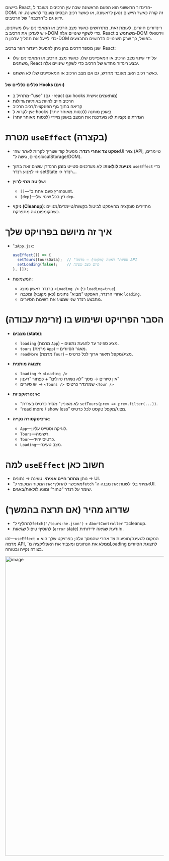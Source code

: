ביישום React, הרינדור הראשוני הוא הפעם הראשונה שבה עץ הרכיבים מעובד ל-DOM. זה קורה כאשר היישום נטען לראשונה, או כאשר רכיב הבסיס מעובד לראשונה. זה ידוע גם כ"הרכבה" של הרכיבים.

רינדורים חוזרים, לעומת זאת, מתרחשים כאשר מצב הרכיב או המאפיינים שלו משתנים, ויש לעדכן את הרכיב ב-DOM כדי לשקף שינויים אלה. React משתמש ב-DOM וירטואלי כדי לייעל את תהליך עדכון ה-DOM בפועל, כך שרק השינויים הדרושים מתבצעים.

ישנן מספר דרכים בהן ניתן להפעיל רינדור חוזר ברכיב React:

- על ידי שינוי מצב הרכיב או המאפיינים שלו. כאשר מצב הרכיב או המאפיינים שלו משתנים, React יבצע רינדור מחדש של הרכיב כדי לשקף שינויים אלה.

- כאשר רכיב האב מעובד מחדש, גם אם מצב הרכיב או המאפיינים שלו לא השתנו.

#### כללים כלליים של Hooks (ווים)

- מתחיל ב-"use" (גם -react וגם hooks מותאמים אישית)
- הרכיב חייב להיות באותיות גדולות
- קריאה בתוך גוף הפונקציה/רכיב הרכיב
- אין לקרוא ל-hooks באופן מותנה (לכסות מאוחר יותר)
- הגדרת פונקציות לא מעדכנת את המצב באופן מיידי (לכסות מאוחר יותר)

# מטרת `useEffect` (בקצרה)

* **אפקט צד אחרי רנדר**: מפעיל קוד שצריך לקרות *לאחר* שה־UI צויר (API, טיימרים, מנויים, גישה ל־localStorage/DOM).
* **מניעת לולאות**: לא מעדכנים סטייט בזמן הרנדר; עושים זאת בתוך `useEffect` כדי למנוע רנדר → setState → רנדר…
* **שליטה מתי לרוץ**:

  * `[]`—רץ פעם אחת ב־mount.
  * `[dep]`—רץ בכל שינוי של `dep`.
* **ניקוי (Cleanup)**: מחזירים פונקציה מהאפקט לביטול בקשות/טיימרים/מנויים כשהקומפוננטה מתפרקת.

# איך זה מיושם בפרויקט שלך

* ב־`App.jsx`:

  ```jsx
  useEffect(() => {
    setTours(toursData);  // "טעינת" דאטה (מקומי) – מדמה API
    setLoading(false);    // סיום מצב טעינה
  }, []);
  ```
* המשמעות:

  * ברנדר ראשון מוצג `<Loading />` (כי `loading=true`).
  * אחרי הרנדר, האפקט “מביא” נתונים (כאן מקובץ) ומכבה `loading`.
  * מתבצע רנדר שני שמציג את רשימת הסיורים.

# הסבר הפרויקט ושימוש בו (זרימת עבודה)

* **מצבים (state)**:

  * `loading` (מרמת `App`) – מציג ספינר עד להגעת נתונים.
  * `tours` (מרמת `App`) – מאגר הסיורים.
  * `readMore` (מרמת `Tour`) – מציג/מקפל תיאור ארוך לכל כרטיס.
* **תצוגה מותנית**:

  * `loading` → `<Loading />`
  * אין סיורים → מסך “לא נשארו טיולים” + כפתור “רענון”
  * יש סיורים → `<Tours />` שמרנדר כרטיסי `<Tour />`
* **אינטראקציות**:

  * “לא מעוניין” מסיר כרטיס בעזרת `setTours(prev => prev.filter(...))`.
  * “read more / show less” מציג/מקפל טקסט לכל כרטיס.
* **ארכיטקטורה נקייה**:

  * `App`—לוגיקה וסטייט עליון.
  * `Tours`—רשימה.
  * `Tour`—כרטיס יחיד.
  * `Loading`—מצב טעינה.

# למה `useEffect` חשוב כאן

* נותן **מחזור חיים אמיתי**: טעינה → נתונים → UI.
* מאפשר להחליף את המקור המקומי ל־`fetch` אמיתי בלי לשנות את מבנה ה־UI.
* שומר על רנדר “טהור” ומונע לולאות/באגים.

# שדרוג מהיר (אם תרצה בהמשך)

* להחליף ל־`fetch('/tours-he.json')` + `AbortController` ב־cleanup.
* להוסיף טיפול שגיאות (`error` state) והודעת שגיאה ידידותית.




זהו—`useEffect` = המקום לטעינה/תופעות צד אחרי שהמסך עלה; בפרויקט שלך הוא מדמה API, ממלא את הנתונים ומעביר את האפליקציה מ־Loading לתצוגת הסיורים בצורה נקייה ובטוחה.

<img width="1677" height="953" alt="image" src="https://github.com/user-attachments/assets/33febf74-c36a-4dd5-b6f2-1d57f0fa375c" />

